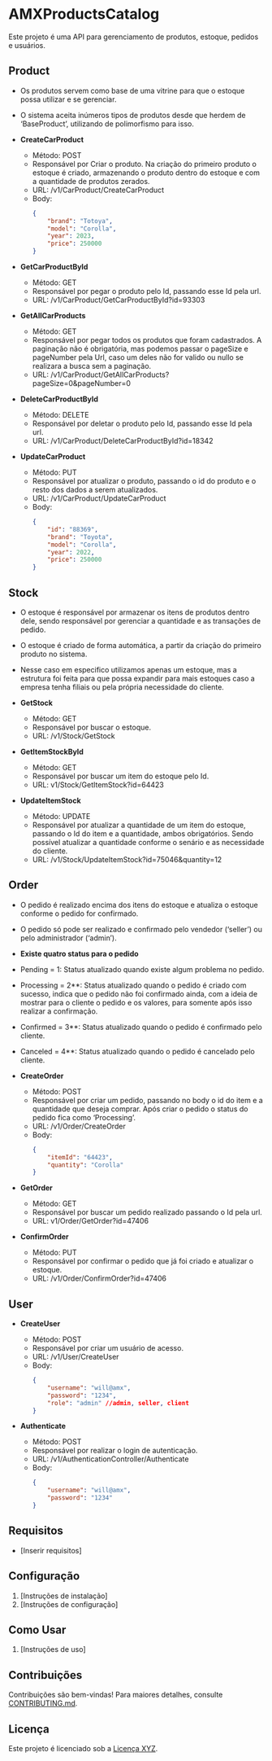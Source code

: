 # AMXProductsCatalog

Este projeto é uma API para gerenciamento de produtos, estoque, pedidos e usuários.

## Product

- Os produtos servem como base de uma vitrine para que o estoque possa utilizar e se gerenciar.

- O sistema aceita inúmeros tipos de produtos desde que herdem de ‘BaseProduct’, utilizando de polimorfismo para isso.

- **CreateCarProduct**
  - Método: POST
  - Responsável por Criar o produto. Na criação do primeiro produto o estoque é criado, armazenando o produto dentro do estoque e com a quantidade de produtos zerados.
  - URL: /v1/CarProduct/CreateCarProduct
  - Body:
    ```json
    {
        "brand": "Totoya",
        "model": "Corolla",
        "year": 2023,
        "price": 250000
    }
    ```

- **GetCarProductById**
  - Método: GET
  - Responsável por pegar o produto pelo Id, passando esse Id pela url.
  - URL: /v1/CarProduct/GetCarProductById?id=93303

- **GetAllCarProducts**
  - Método: GET
  - Responsável por pegar todos os produtos que foram cadastrados. A paginação não é obrigatória, mas podemos passar o pageSize e pageNumber pela Url, caso um deles não for valido ou nullo se realizara a busca sem a paginação.
  - URL: /v1/CarProduct/GetAllCarProducts?pageSize=0&pageNumber=0

- **DeleteCarProductById**
  - Método: DELETE
  - Responsável por deletar o produto pelo Id, passando esse Id pela url.
  - URL: /v1/CarProduct/DeleteCarProductById?id=18342

- **UpdateCarProduct**
  - Método: PUT
  - Responsável por atualizar o produto, passando o id do produto e o resto dos dados a serem atualizados.
  - URL: /v1/CarProduct/UpdateCarProduct
  - Body:
    ```json
    {
        "id": "88369",
        "brand": "Toyota",
        "model": "Corolla",
        "year": 2022,
        "price": 250000
    }
    ```

## Stock
-	O estoque é responsável por armazenar os itens de produtos dentro dele, sendo responsável por gerenciar a quantidade e as transações de pedido.

-	O estoque é criado de forma automática, a partir da criação do primeiro produto no sistema.

-	Nesse caso em especifico utilizamos apenas um estoque, mas a estrutura foi feita para que possa expandir para mais estoques caso a empresa tenha filiais ou pela própria necessidade do cliente. 

- **GetStock**
  - Método: GET
  - Responsável por buscar o estoque.
  - URL: /v1/Stock/GetStock

- **GetItemStockById**
  - Método: GET
  - Responsável por buscar um item do estoque pelo Id.
  - URL: v1/Stock/GetItemStock?id=64423

- **UpdateItemStock**
  - Método: UPDATE
  - Responsável por atualizar a quantidade de um item do estoque, passando o Id do item e a quantidade, ambos obrigatórios. Sendo possível atualizar a quantidade conforme o senário e as necessidade do cliente.
  - URL: /v1/Stock/UpdateItemStock?id=75046&quantity=12

## Order
-	O pedido é realizado encima dos itens do estoque e atualiza o estoque conforme o pedido for confirmado.

-	O pedido só pode ser realizado e confirmado pelo vendedor (‘seller’) ou pelo administrador (‘admin’).

-	**Existe quatro status para o pedido**
  - Pending = 1: Status atualizado quando existe algum problema no pedido.
  - Processing = 2**: Status atualizado quando o pedido é criado com sucesso, indica que o pedido não foi confirmado ainda, com a ideia de mostrar para o cliente o pedido e os valores, para somente após isso realizar a confirmação.
  - Confirmed = 3**: Status atualizado quando o pedido é confirmado pelo cliente.
  - Canceled = 4**: Status atualizado quando o pedido é cancelado pelo cliente.

- **CreateOrder**
  - Método: POST
  - Responsável por criar um pedido, passando no body o id do item e a quantidade que deseja comprar. Após criar o pedido o status do pedido fica como ‘Processing’.
  - URL: /v1/Order/CreateOrder
  - Body:
    ```json
    {
        "itemId": "64423",
        "quantity": "Corolla"
    }
    ```

- **GetOrder**
  - Método: GET
  - Responsável por buscar um pedido realizado passando o Id pela url.
  - URL: v1/Order/GetOrder?id=47406

- **ConfirmOrder**
  - Método: PUT
  - Responsável por confirmar o pedido que já foi criado e atualizar o estoque.
  - URL: /v1/Order/ConfirmOrder?id=47406

## User

- **CreateUser**
  - Método: POST
  - Responsável por criar um usuário de acesso.
  - URL: /v1/User/CreateUser
  - Body:
    ```json
    {
        "username": "will@amx",
        "password": "1234",
        "role": "admin" //admin, seller, client
    }
    ```

- **Authenticate**
  - Método: POST
  - Responsável por realizar o login de autenticação.
  - URL: /v1/AuthenticationController/Authenticate
  - Body:
    ```json
    {
        "username": "will@amx",
        "password": "1234"
    }
    ```

## Requisitos

- [Inserir requisitos]

## Configuração

1. [Instruções de instalação]
2. [Instruções de configuração]

## Como Usar

1. [Instruções de uso]

## Contribuições

Contribuições são bem-vindas! Para maiores detalhes, consulte [CONTRIBUTING.md](CONTRIBUTING.md).

## Licença

Este projeto é licenciado sob a [Licença XYZ](LICENSE).
